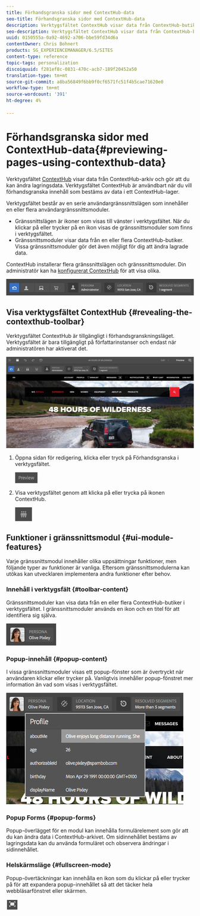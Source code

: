 ```yaml
---
title: Förhandsgranska sidor med ContextHub-data
seo-title: Förhandsgranska sidor med ContextHub-data
description: Verktygsfältet ContextHub visar data från ContextHub-butiker och gör att du kan ändra lagringsdata. Det är användbart för förhandsgranskning av innehåll
seo-description: Verktygsfältet ContextHub visar data från ContextHub-butiker och gör att du kan ändra lagringsdata. Det är användbart för förhandsgranskning av innehåll
uuid: 0150555a-0a92-4692-a706-bbe59fd34d6a
contentOwner: Chris Bohnert
products: SG_EXPERIENCEMANAGER/6.5/SITES
content-type: reference
topic-tags: personalization
discoiquuid: f281ef8c-0831-470c-acb7-189f20452a50
translation-type: tm+mt
source-git-commit: a8ba56849f6bb9f0cf6571fc51f4b5cae71620e0
workflow-type: tm+mt
source-wordcount: '391'
ht-degree: 4%

---
```



# Förhandsgranska sidor med ContextHub-data{#previewing-pages-using-contexthub-data}

Verktygsfältet [ContextHub](/help/sites-developing/contexthub.md) visar data från ContextHub-arkiv och gör att du kan ändra lagringsdata. Verktygsfältet ContextHub är användbart när du vill förhandsgranska innehåll som bestäms av data i ett ContextHub-lager.

Verktygsfältet består av en serie användargränssnittslägen som innehåller en eller flera användargränssnittsmoduler.

* Gränssnittslägen är ikoner som visas till vänster i verktygsfältet. När du klickar på eller trycker på en ikon visas de gränssnittsmoduler som finns i verktygsfältet.
* Gränssnittsmoduler visar data från en eller flera ContextHub-butiker. Vissa gränssnittsmoduler gör det även möjligt för dig att ändra lagrade data.

ContextHub installerar flera gränssnittslägen och gränssnittsmoduler. Din administratör kan ha [konfigurerat ContextHub](/help/sites-developing/ch-configuring.md) för att visa olika.

![screen_shot_2018-03-23at093446](assets/screen_shot_2018-03-23at093446.png)

## Visa verktygsfältet ContextHub {#revealing-the-contexthub-toolbar}

Verktygsfältet ContextHub är tillgängligt i förhandsgranskningsläget. Verktygsfältet är bara tillgängligt på författarinstanser och endast när administratören har aktiverat det.

![screen_shot_2018-03-23at093730](assets/screen_shot_2018-03-23at093730.png)

1. Öppna sidan för redigering, klicka eller tryck på Förhandsgranska i verktygsfältet.

   ![chlimage_1-219](assets/chlimage_1-219.png)

1. Visa verktygsfältet genom att klicka på eller trycka på ikonen ContextHub.

   ![](do-not-localize/screen_shot_2018-03-23at093621.png)

## Funktioner i gränssnittsmodul {#ui-module-features}

Varje gränssnittsmodul innehåller olika uppsättningar funktioner, men följande typer av funktioner är vanliga. Eftersom gränssnittsmodulerna kan utökas kan utvecklaren implementera andra funktioner efter behov.

### Innehåll i verktygsfält {#toolbar-content}

Gränssnittsmoduler kan visa data från en eller flera ContextHub-butiker i verktygsfältet. I gränssnittsmoduler används en ikon och en titel för att identifiera sig själva.

![screen_shot_2018-03-23at093936](assets/screen_shot_2018-03-23at093936.png)

### Popup-innehåll {#popup-content}

I vissa gränssnittsmoduler visas ett popup-fönster som är övertryckt när användaren klickar eller trycker på. Vanligtvis innehåller popup-fönstret mer information än vad som visas i verktygsfältet.

![screen_shot_2018-03-23at094003](assets/screen_shot_2018-03-23at094003.png)

### Popup Forms {#popup-forms}

Popup-överlägget för en modul kan innehålla formulärelement som gör att du kan ändra data i ContextHub-arkivet. Om sidinnehållet bestäms av lagringsdata kan du använda formuläret och observera ändringar i sidinnehållet.

### Helskärmsläge {#fullscreen-mode}

Popup-övertäckningar kan innehålla en ikon som du klickar på eller trycker på för att expandera popup-innehållet så att det täcker hela webbläsarfönstret eller skärmen.

![](do-not-localize/chlimage_1-18.png)

